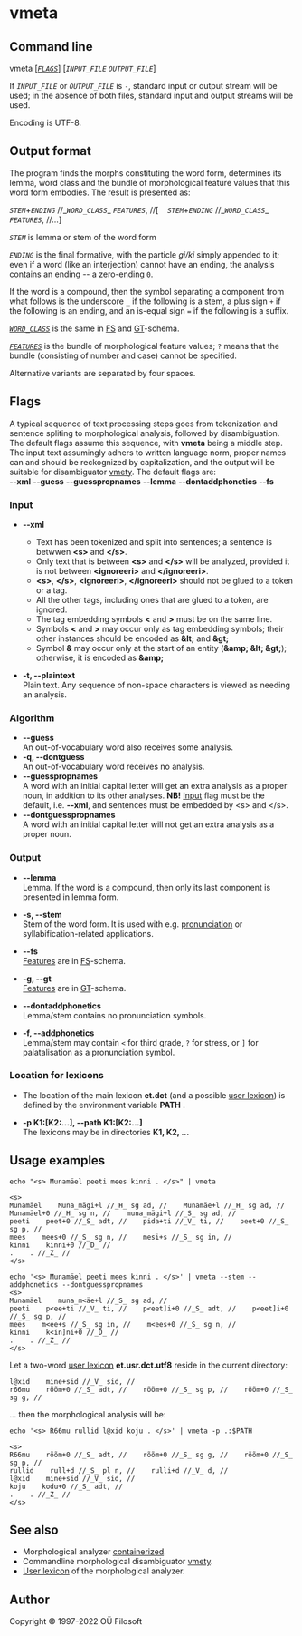 # vmeta 

## Command line

vmeta \[[*`FLAGS`*](#flag_desc)\] [*`INPUT_FILE`* *`OUTPUT_FILE`*] 

If *`INPUT_FILE`* or *`OUTPUT_FILE`* is ```-```, standard input or output stream will be used; in the absence of both files, standard input and output streams will be used.

Encoding is UTF-8.

## Output format
The program finds the morphs constituting the word form, determines its lemma, word class and the bundle of morphological feature values that this word form embodies. The result is presented as:

*`STEM`*\+*`ENDING`* //\_*`WORD_CLASS`*\_ *`FEATURES`*, //\[&nbsp;&nbsp;&nbsp;&nbsp;*`STEM`*\+*`ENDING`* //\_*`WORD_CLASS`*\_ *`FEATURES`*, //...\]


*`STEM`* is lemma or stem of the word form

*`ENDING`* is the final formative, with the particle *gi/ki* simply appended to it; even if a word (like an interjection) cannot have an ending, the analysis contains an ending -- a zero-ending ```0```.

If the word is a compound, then the symbol separating a component from what follows is the underscore ```_``` if the following is a stem, a plus sign ```+``` if the following is an ending, and an is-equal sign ```=``` if the following is a suffix.   



[*`WORD_CLASS`*](https://cl.ut.ee/ressursid/morfo-systeemid/index.php?lang=en) is the same in [FS](https://github.com/Filosoft/vabamorf/blob/master/doc/tagset.md) and [GT](https://www.keeleveeb.ee/dict/corpus/shared/categories.html)-schema.

[*`FEATURES`*](https://cl.ut.ee/ressursid/morfo-systeemid/index.php?lang=en) is the bundle of morphological feature values; ```?``` means that the bundle (consisting of number and case) cannot be specified.

Alternative variants are separated by four spaces.


## Flags <a name="flag_desc"></a>
A typical sequence of text processing steps goes from tokenization and sentence spliting to morphological analysis, followed by  disambiguation. The default flags assume this sequence, with **vmeta** being a middle step. The input text assumingly adhers to written language norm, proper names can and should be reckognized by  capitalization, and the output will be suitable for disambiguator [vmety](https://github.com/Filosoft/vabamorf/blob/master/apps/cmdline/vmety/README.md). The default flags are: 
 <br>
**--xml** **--guess** **--guesspropnames** **--lemma** **--dontaddphonetics**  **--fs**

### Input <a name="input_desc"></a>

* **--xml** <br>
  * Text has been tokenized and split into sentences; a sentence is betwwen **&lt;s&gt;** and **&lt;/s&gt;**.
  * Only text that is between **&lt;s&gt;** and **&lt;/s&gt;** will be analyzed, provided it is not between
   **&lt;ignoreeri&gt;** and **&lt;/ignoreeri&gt;**. 
  * **&lt;s&gt;**, **&lt;/s&gt;**, **&lt;ignoreeri&gt;**, **&lt;/ignoreeri&gt;** should not be glued to a token or a tag.
  * All the other tags, including ones that are glued to a token, are ignored.
  * The tag embedding symbols **&lt;** and **&gt;** must be on the same line.
  * Symbols **&lt;** and **&gt;** may occur only as tag embedding symbols; their other instances should be encoded as **&amp;lt;** and **&amp;gt;**
  * Symbol **&amp;** may occur only at the start of an entity (**&amp;amp; &amp;lt; &amp;gt;**); otherwise, it is encoded as **&amp;amp;**

* **-t, --plaintext** <br> Plain text. Any sequence of non-space characters is viewed as needing an analysis.

### Algorithm 

* **--guess** <br> An out-of-vocabulary word also receives some analysis.
* **-q, --dontguess** <br> An out-of-vocabulary word receives no analysis.
* **--guesspropnames** <br> A word with an initial capital letter will get an extra analysis as a proper noun, in addition to its other analyses.  **NB!** [Input](#input_desc) flag must be the default, i.e. **--xml**, and sentences must be embedded by  &lt;s&gt; and &lt;/s&gt;.
* **--dontguesspropnames** <br> A word with an initial capital letter will not get an extra analysis as a proper noun.

### Output

* **--lemma** <br> Lemma. If the word is a compound, then only its last component is presented in lemma form.
* **-s, --stem** <br> Stem of the word form. It is used with e.g.  [pronunciation](#pronunciation_flags) or syllabification-related applications.

* **--fs** <br> [Features](https://cl.ut.ee/ressursid/morfo-systeemid/index.php?lang=et) are in [FS](https://github.com/Filosoft/vabamorf/blob/master/doc/tagset.md)-schema.
* **-g, --gt** <br> [Features](https://cl.ut.ee/ressursid/morfo-systeemid/index.php?lang=et) are in [GT](https://www.keeleveeb.ee/dict/corpus/shared/categories.html)-schema.

* **--dontaddphonetics** <br> Lemma/stem contains no pronunciation symbols.
* **-f, --addphonetics** <a name="pronunciation_flags"></a> <br> Lemma/stem may contain ```<``` for third grade, ```?``` for stress, or ```]``` for palatalisation as a pronunciation symbol.

### Location for lexicons 

* The location of the main lexicon **et.dct** (and a possible [user lexicon](https://github.com/Filosoft/vabamorf/blob/master/apps/cmdline/vmeta/user_lexicon.md)) is defined by the environment variable **PATH** .

* **-p K1:[K2:...], --path K1:[K2:...]** <br> The lexicons may be in directories **K1, K2, ...**

## Usage examples

```commandline
echo "<s> Munamäel peeti mees kinni . </s>" | vmeta

<s>
Munamäel    Muna_mägi+l //_H_ sg ad, //    Munamäe+l //_H_ sg ad, //    Munamäel+0 //_H_ sg n, //    muna_mägi+l //_S_ sg ad, //
peeti    peet+0 //_S_ adt, //    pida+ti //_V_ ti, //    peet+0 //_S_ sg p, //
mees    mees+0 //_S_ sg n, //    mesi+s //_S_ sg in, //
kinni    kinni+0 //_D_ //
.    . //_Z_ //
</s>
```

```commandline
echo '<s> Munamäel peeti mees kinni . </s>' | vmeta --stem --addphonetics --dontguesspropnames
<s>
Munamäel    muna_m<äe+l //_S_ sg ad, //
peeti    p<ee+ti //_V_ ti, //    p<eet]i+0 //_S_ adt, //    p<eet]i+0 //_S_ sg p, //
mees    m<ee+s //_S_ sg in, //    m<ees+0 //_S_ sg n, //
kinni    k<in]ni+0 //_D_ //
.    . //_Z_ //
</s>
```
Let a two-word [user lexicon](https://github.com/Filosoft/vabamorf/blob/master/apps/cmdline/vmeta/user_lexicon.md) **et.usr.dct.utf8** reside in the current directory:
```
l@xid    mine+sid //_V_ sid, //
r66mu    rõõm+0 //_S_ adt, //    rõõm+0 //_S_ sg p, //    rõõm+0 //_S_ sg g, //
```

... then the morphological analysis will be:
```code
echo '<s> R66mu rullid l@xid koju . </s>' | vmeta -p .:$PATH
```
```
<s>
R66mu    rõõm+0 //_S_ adt, //    rõõm+0 //_S_ sg g, //    rõõm+0 //_S_ sg p, //
rullid    rull+d //_S_ pl n, //    rulli+d //_V_ d, //
l@xid    mine+sid //_V_ sid, //
koju    kodu+0 //_S_ adt, //
.    . //_Z_ //
</s>
```
## See also
* Morphological analyzer [containerized](https://gitlab.com/tilluteenused/docker-elg-morf/-/blob/main/README.md).
* Commandline morphological disambiguator [vmety](https://github.com/Filosoft/vabamorf/blob/master/apps/cmdline/vmety/README.md).
* [User lexicon](https://github.com/Filosoft/vabamorf/blob/master/apps/cmdline/vmeta/user_lexicon.md) of the morphological analyzer.

## Author

Copyright © 1997-2022 OÜ Filosoft

